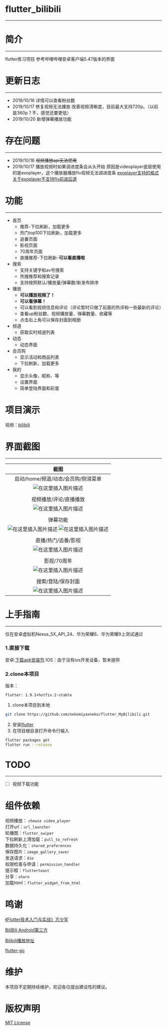 # flutter_bilibili
------------------
# 简介
---------------------------
flutter练习项目 
参考哔哩哔哩安卓客户端5.47版本的界面

# 更新日志
---------------------------
* 2019/10/16
	详情可以查看粉丝数
* 2019/10/17
	修复视频无法播放
	改善视频清晰度，目前最大支持720p。（以前是360p？不，感觉还要更低）
* 2019/10/20
	新增弹幕播放功能


# 存在问题
--------------------------
* 2019/10/16
	~~视频播放api无法使用~~
* 2019/10/17 
	播放视频时如果调进度条会从头开始
	原因是videoplayer底层使用的是exoplayer，这个播放器播放flv视频无法调进度条
	[exoplayer支持的格式](https://exoplayer.dev/progressive.html)
	[关于exoplayer不支持flv前进后退](https://github.com/google/ExoPlayer/issues/6190)

# 功能
----------------------------
* 首页
	* 推荐-下拉刷新，加载更多
	* 热门top100下拉刷新，加载更多
	* 追番页面
	* 影视页面
	* 70周年页面
	* 直播推荐-下拉刷新-**可以看直播啦**
* 搜索
	* 支持关键字和av号搜索
	* 热搜推荐和搜索记录
	* 支持按照默认/播放量/弹幕数/新发布排序
* 播放
	* **可以播放视频了！**
	* **可以看弹幕！**
	* 可以看到视频信息和评论（评论暂时只做了前面的热评和一些最新的评论）
	* 查看up粉丝数、视频播放量、弹幕数量、收藏等
	* 点击右上角可以保存封面到相册
* 频道
	* 获取实时频道列表
* 动态
	* 动态界面
* 会员购
	* 显示活动和商品列表
	* 下拉刷新，加载更多
* 我的
	* 显示头像，昵称、等
	* 设置界面
	* 简单登陆界面和彩蛋

# 项目演示
视频：[bilibili](https://www.bilibili.com/video/av68687797)

# 界面截图
-----------------------------
|                             截图                             |
| :----------------------------------------------------------: |
|             启动/home/频道/动态/会员购/侧滑菜单              |
| ![在这里插入图片描述](https://img-blog.csdnimg.cn/20190922192030995.png?x-oss-process=image/watermark,type_ZmFuZ3poZW5naGVpdGk,shadow_10,text_aHR0cHM6Ly9ibG9nLmNzZG4ubmV0L3UwMTM1MTgwNjQ=,size_16,color_FFFFFF,t_70) |
|                                                              |
|                    视频播放/评论/直播播放                    |
| ![在这里插入图片描述](https://img-blog.csdnimg.cn/20190922192905429.png?x-oss-process=image/watermark,type_ZmFuZ3poZW5naGVpdGk,shadow_10,text_aHR0cHM6Ly9ibG9nLmNzZG4ubmV0L3UwMTM1MTgwNjQ=,size_16,color_FFFFFF,t_70) |
| |
|                           弹幕功能                           |
|   ![在这里插入图片描述](https://img-blog.csdnimg.cn/20191020165918932.png?x-oss-process=image/watermark,type_ZmFuZ3poZW5naGVpdGk,shadow_10,text_aHR0cHM6Ly9ibG9nLmNzZG4ubmV0L3UwMTM1MTgwNjQ=,size_16,color_FFFFFF,t_70)      ![在这里插入图片描述](https://img-blog.csdnimg.cn/20191020165943119.png?x-oss-process=image/watermark,type_ZmFuZ3poZW5naGVpdGk,shadow_10,text_aHR0cHM6Ly9ibG9nLmNzZG4ubmV0L3UwMTM1MTgwNjQ=,size_16,color_FFFFFF,t_70)|
| |
|                     直播/热门/追番/影视                      |
| ![在这里插入图片描述](https://img-blog.csdnimg.cn/20190922193826741.png?x-oss-process=image/watermark,type_ZmFuZ3poZW5naGVpdGk,shadow_10,text_aHR0cHM6Ly9ibG9nLmNzZG4ubmV0L3UwMTM1MTgwNjQ=,size_16,color_FFFFFF,t_70) |
|                                                              |
|                         影视/70周年                          |
| ![在这里插入图片描述](https://img-blog.csdnimg.cn/20190922194042262.png?x-oss-process=image/watermark,type_ZmFuZ3poZW5naGVpdGk,shadow_10,text_aHR0cHM6Ly9ibG9nLmNzZG4ubmV0L3UwMTM1MTgwNjQ=,size_16,color_FFFFFF,t_70) |
|                                                              |
|                      搜索/登陆/保存封面                      |
| ![在这里插入图片描述](https://img-blog.csdnimg.cn/20190922194522476.png?x-oss-process=image/watermark,type_ZmFuZ3poZW5naGVpdGk,shadow_10,text_aHR0cHM6Ly9ibG9nLmNzZG4ubmV0L3UwMTM1MTgwNjQ=,size_16,color_FFFFFF,t_70) |



# 上手指南
--------------
仅在安卓虚拟机Nexus_5X_API_24、华为荣耀6、华为荣耀9上测试通过
### 1.直接下载
安卓:[下载apk安装包](https://raw.githubusercontent.com/nekomiyaxneko/flutter_MyBilibili/master/release/app-release.apk)
IOS：由于没有ios开发设备，暂未提供

### 2.clone本项目
版本：
```
flutter: 1.9.1+hotfix.2-stable
```
1. clone本项目到本地 
```bash
git clone https://github.com/nekomiyaxneko/flutter_MyBilibili.git
```
2. 安装[flutter](https://flutter.dev/docs/get-started/install)
3. 在项目根目录打开命令行输入
```bash
flutter packages get 
flutter run --release
```

# TODO
--------------------------
- [ ] 视频下载功能

# 组件依赖
  视频播放： `chewie video_player`  
  打开url：`url_launcher`  
  轮播图：`flutter_swiper`  
  下拉刷新上滑加载：`pull_to_refresh`  
  数据持久化：`shared_preferences`  
  保存图片：`image_gallery_saver`  
  发送请求：`dio`  
  权限检查与申请：`permission_handler`  
  提示框：`fluttertoast`  
  分享：`share`  
  加载html：`flutter_widget_from_html`  


# 鸣谢
[《Flutter技术入门与实战》亢少军](https://blog.csdn.net/kangshaojun888)  

[BiliBili Android第三方](https://www.jianshu.com/p/5087346d8e93)  

[Bilibili播放地址](https://blog.csdn.net/ucsheep/article/details/89394700) 

[flutter-go](https://github.com/alibaba/flutter-go) 

# 维护
本项目不定期持续维护，欢迎各位提出建设性的建议。

# 版权声明
[MIT License ](LICENSE)
